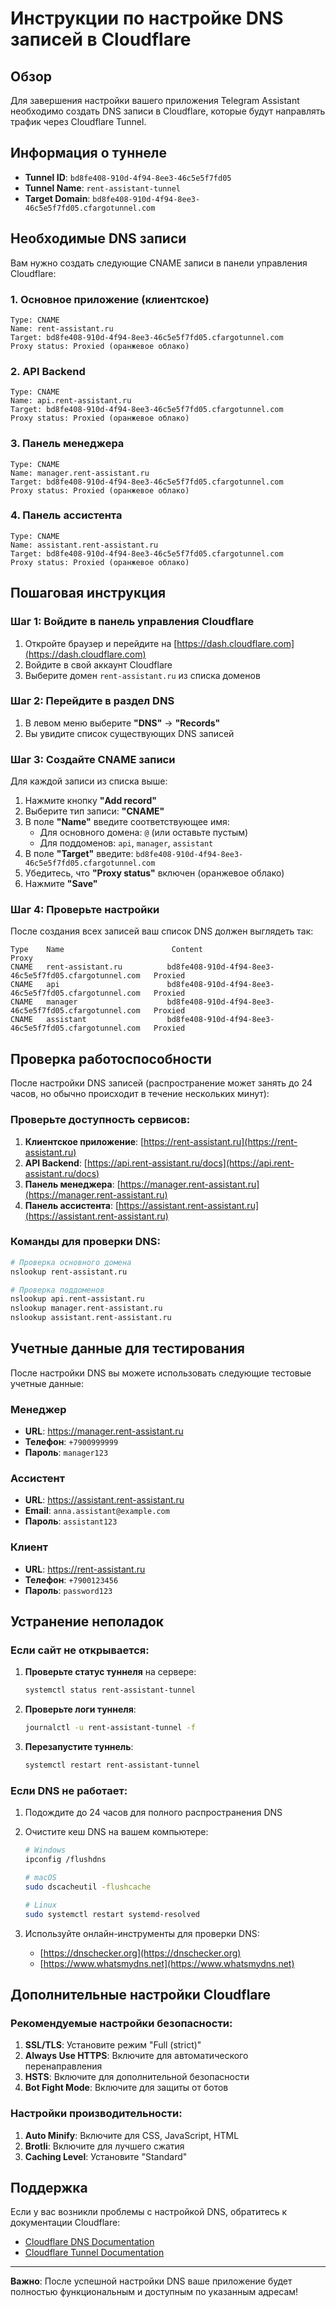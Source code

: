 # Инструкции по настройке DNS записей в Cloudflare

## Обзор

Для завершения настройки вашего приложения Telegram Assistant необходимо создать DNS записи в Cloudflare, которые будут направлять трафик через Cloudflare Tunnel.

## Информация о туннеле

- **Tunnel ID**: `bd8fe408-910d-4f94-8ee3-46c5e5f7fd05`
- **Tunnel Name**: `rent-assistant-tunnel`
- **Target Domain**: `bd8fe408-910d-4f94-8ee3-46c5e5f7fd05.cfargotunnel.com`

## Необходимые DNS записи

Вам нужно создать следующие CNAME записи в панели управления Cloudflare:

### 1. Основное приложение (клиентское)
```
Type: CNAME
Name: rent-assistant.ru
Target: bd8fe408-910d-4f94-8ee3-46c5e5f7fd05.cfargotunnel.com
Proxy status: Proxied (оранжевое облако)
```

### 2. API Backend
```
Type: CNAME
Name: api.rent-assistant.ru
Target: bd8fe408-910d-4f94-8ee3-46c5e5f7fd05.cfargotunnel.com
Proxy status: Proxied (оранжевое облако)
```

### 3. Панель менеджера
```
Type: CNAME
Name: manager.rent-assistant.ru
Target: bd8fe408-910d-4f94-8ee3-46c5e5f7fd05.cfargotunnel.com
Proxy status: Proxied (оранжевое облако)
```

### 4. Панель ассистента
```
Type: CNAME
Name: assistant.rent-assistant.ru
Target: bd8fe408-910d-4f94-8ee3-46c5e5f7fd05.cfargotunnel.com
Proxy status: Proxied (оранжевое облако)
```

## Пошаговая инструкция

### Шаг 1: Войдите в панель управления Cloudflare

1. Откройте браузер и перейдите на [https://dash.cloudflare.com](https://dash.cloudflare.com)
2. Войдите в свой аккаунт Cloudflare
3. Выберите домен `rent-assistant.ru` из списка доменов

### Шаг 2: Перейдите в раздел DNS

1. В левом меню выберите **"DNS"** → **"Records"**
2. Вы увидите список существующих DNS записей

### Шаг 3: Создайте CNAME записи

Для каждой записи из списка выше:

1. Нажмите кнопку **"Add record"**
2. Выберите тип записи: **"CNAME"**
3. В поле **"Name"** введите соответствующее имя:
   - Для основного домена: `@` (или оставьте пустым)
   - Для поддоменов: `api`, `manager`, `assistant`
4. В поле **"Target"** введите: `bd8fe408-910d-4f94-8ee3-46c5e5f7fd05.cfargotunnel.com`
5. Убедитесь, что **"Proxy status"** включен (оранжевое облако)
6. Нажмите **"Save"**

### Шаг 4: Проверьте настройки

После создания всех записей ваш список DNS должен выглядеть так:

```
Type    Name                        Content                                           Proxy
CNAME   rent-assistant.ru          bd8fe408-910d-4f94-8ee3-46c5e5f7fd05.cfargotunnel.com   Proxied
CNAME   api                        bd8fe408-910d-4f94-8ee3-46c5e5f7fd05.cfargotunnel.com   Proxied
CNAME   manager                    bd8fe408-910d-4f94-8ee3-46c5e5f7fd05.cfargotunnel.com   Proxied
CNAME   assistant                  bd8fe408-910d-4f94-8ee3-46c5e5f7fd05.cfargotunnel.com   Proxied
```

## Проверка работоспособности

После настройки DNS записей (распространение может занять до 24 часов, но обычно происходит в течение нескольких минут):

### Проверьте доступность сервисов:

1. **Клиентское приложение**: [https://rent-assistant.ru](https://rent-assistant.ru)
2. **API Backend**: [https://api.rent-assistant.ru/docs](https://api.rent-assistant.ru/docs)
3. **Панель менеджера**: [https://manager.rent-assistant.ru](https://manager.rent-assistant.ru)
4. **Панель ассистента**: [https://assistant.rent-assistant.ru](https://assistant.rent-assistant.ru)

### Команды для проверки DNS:

```bash
# Проверка основного домена
nslookup rent-assistant.ru

# Проверка поддоменов
nslookup api.rent-assistant.ru
nslookup manager.rent-assistant.ru
nslookup assistant.rent-assistant.ru
```

## Учетные данные для тестирования

После настройки DNS вы можете использовать следующие тестовые учетные данные:

### Менеджер
- **URL**: https://manager.rent-assistant.ru
- **Телефон**: `+7900999999`
- **Пароль**: `manager123`

### Ассистент
- **URL**: https://assistant.rent-assistant.ru
- **Email**: `anna.assistant@example.com`
- **Пароль**: `assistant123`

### Клиент
- **URL**: https://rent-assistant.ru
- **Телефон**: `+7900123456`
- **Пароль**: `password123`

## Устранение неполадок

### Если сайт не открывается:

1. **Проверьте статус туннеля** на сервере:
   ```bash
   systemctl status rent-assistant-tunnel
   ```

2. **Проверьте логи туннеля**:
   ```bash
   journalctl -u rent-assistant-tunnel -f
   ```

3. **Перезапустите туннель**:
   ```bash
   systemctl restart rent-assistant-tunnel
   ```

### Если DNS не работает:

1. Подождите до 24 часов для полного распространения DNS
2. Очистите кеш DNS на вашем компьютере:
   ```bash
   # Windows
   ipconfig /flushdns
   
   # macOS
   sudo dscacheutil -flushcache
   
   # Linux
   sudo systemctl restart systemd-resolved
   ```

3. Используйте онлайн-инструменты для проверки DNS:
   - [https://dnschecker.org](https://dnschecker.org)
   - [https://www.whatsmydns.net](https://www.whatsmydns.net)

## Дополнительные настройки Cloudflare

### Рекомендуемые настройки безопасности:

1. **SSL/TLS**: Установите режим "Full (strict)"
2. **Always Use HTTPS**: Включите для автоматического перенаправления
3. **HSTS**: Включите для дополнительной безопасности
4. **Bot Fight Mode**: Включите для защиты от ботов

### Настройки производительности:

1. **Auto Minify**: Включите для CSS, JavaScript, HTML
2. **Brotli**: Включите для лучшего сжатия
3. **Caching Level**: Установите "Standard"

## Поддержка

Если у вас возникли проблемы с настройкой DNS, обратитесь к документации Cloudflare:
- [Cloudflare DNS Documentation](https://developers.cloudflare.com/dns/)
- [Cloudflare Tunnel Documentation](https://developers.cloudflare.com/cloudflare-one/connections/connect-apps/)

---

**Важно**: После успешной настройки DNS ваше приложение будет полностью функциональным и доступным по указанным адресам! 